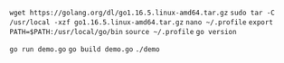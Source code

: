 `wget https://golang.org/dl/go1.16.5.linux-amd64.tar.gz`
`sudo tar -C /usr/local -xzf go1.16.5.linux-amd64.tar.gz`
`nano ~/.profile`
`export PATH=$PATH:/usr/local/go/bin`
`source ~/.profile`
`go version`

`go run demo.go`
`go build demo.go`
`./demo`
